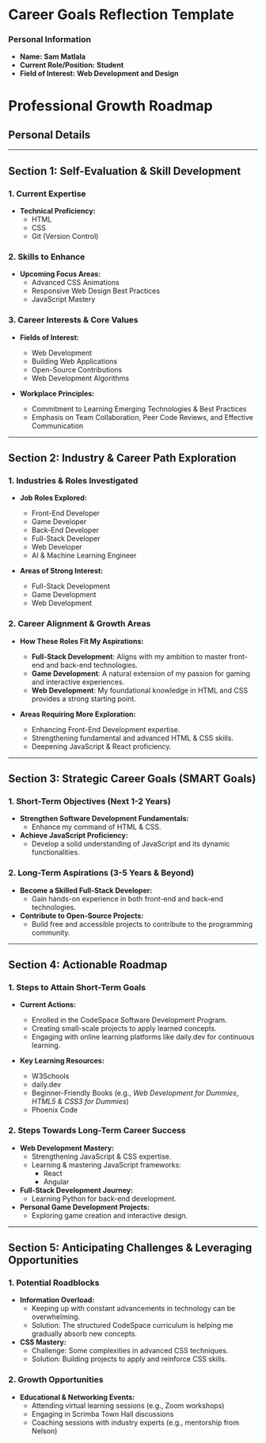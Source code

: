 
# Career Goals Reflection Template

### Personal Information

- **Name:** **Sam Matlala**
- **Current Role/Position:** **Student**
- **Field of Interest:** **Web Development and Design**

# Professional Growth Roadmap

## Personal Details

---

## Section 1: Self-Evaluation & Skill Development

### 1. Current Expertise
- **Technical Proficiency:**
  - HTML
  - CSS
  - Git (Version Control)

### 2. Skills to Enhance
- **Upcoming Focus Areas:**
  - Advanced CSS Animations
  - Responsive Web Design Best Practices
  - JavaScript Mastery

### 3. Career Interests & Core Values
- **Fields of Interest:**
  - Web Development
  - Building Web Applications
  - Open-Source Contributions
  - Web Development Algorithms

- **Workplace Principles:**
  - Commitment to Learning Emerging Technologies & Best Practices
  - Emphasis on Team Collaboration, Peer Code Reviews, and Effective Communication

---

## Section 2: Industry & Career Path Exploration

### 1. Industries & Roles Investigated
- **Job Roles Explored:**
  - Front-End Developer
  - Game Developer
  - Back-End Developer
  - Full-Stack Developer
  - Web Developer
  - AI & Machine Learning Engineer

- **Areas of Strong Interest:**
  - Full-Stack Development
  - Game Development
  - Web Development

### 2. Career Alignment & Growth Areas
- **How These Roles Fit My Aspirations:**
  - **Full-Stack Development**: Aligns with my ambition to master front-end and back-end technologies.
  - **Game Development**: A natural extension of my passion for gaming and interactive experiences.
  - **Web Development**: My foundational knowledge in HTML and CSS provides a strong starting point.

- **Areas Requiring More Exploration:**
  - Enhancing Front-End Development expertise.
  - Strengthening fundamental and advanced HTML & CSS skills.
  - Deepening JavaScript & React proficiency.

---

## Section 3: Strategic Career Goals (SMART Goals)

### 1. Short-Term Objectives (Next 1-2 Years)
- **Strengthen Software Development Fundamentals:**
  - Enhance my command of HTML & CSS.
- **Achieve JavaScript Proficiency:**
  - Develop a solid understanding of JavaScript and its dynamic functionalities.

### 2. Long-Term Aspirations (3-5 Years & Beyond)
- **Become a Skilled Full-Stack Developer:**
  - Gain hands-on experience in both front-end and back-end technologies.
- **Contribute to Open-Source Projects:**
  - Build free and accessible projects to contribute to the programming community.

---

## Section 4: Actionable Roadmap

### 1. Steps to Attain Short-Term Goals
- **Current Actions:**
  - Enrolled in the CodeSpace Software Development Program.
  - Creating small-scale projects to apply learned concepts.
  - Engaging with online learning platforms like daily.dev for continuous learning.

- **Key Learning Resources:**
  - W3Schools
  - daily.dev
  - Beginner-Friendly Books (e.g., *Web Development for Dummies*, *HTML5 & CSS3 for Dummies*)
  - Phoenix Code

### 2. Steps Towards Long-Term Career Success
- **Web Development Mastery:**
  - Strengthening JavaScript & CSS expertise.
  - Learning & mastering JavaScript frameworks:
    - React
    - Angular
- **Full-Stack Development Journey:**
  - Learning Python for back-end development.
- **Personal Game Development Projects:**
  - Exploring game creation and interactive design.

---

## Section 5: Anticipating Challenges & Leveraging Opportunities

### 1. Potential Roadblocks
- **Information Overload:**
  - Keeping up with constant advancements in technology can be overwhelming.
  - Solution: The structured CodeSpace curriculum is helping me gradually absorb new concepts.
- **CSS Mastery:**
  - Challenge: Some complexities in advanced CSS techniques.
  - Solution: Building projects to apply and reinforce CSS skills.

### 2. Growth Opportunities
- **Educational & Networking Events:**
  - Attending virtual learning sessions (e.g., Zoom workshops)
  - Engaging in Scrimba Town Hall discussions
  - Coaching sessions with industry experts (e.g., mentorship from Nelson)



